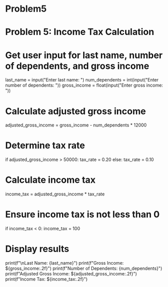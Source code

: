 # Problem5
# Problem 5: Income Tax Calculation

# Get user input for last name, number of dependents, and gross income
last_name = input("Enter last name: ")
num_dependents = int(input("Enter number of dependents: "))
gross_income = float(input("Enter gross income: "))

# Calculate adjusted gross income
adjusted_gross_income = gross_income - num_dependents * 12000

# Determine tax rate
if adjusted_gross_income > 50000:
    tax_rate = 0.20
else:
    tax_rate = 0.10

# Calculate income tax
income_tax = adjusted_gross_income * tax_rate

# Ensure income tax is not less than 0
if income_tax < 0:
    income_tax = 100

# Display results
print(f"\nLast Name: {last_name}")
print(f"Gross Income: ${gross_income:.2f}")
print(f"Number of Dependents: {num_dependents}")
print(f"Adjusted Gross Income: ${adjusted_gross_income:.2f}")
print(f"Income Tax: ${income_tax:.2f}")
